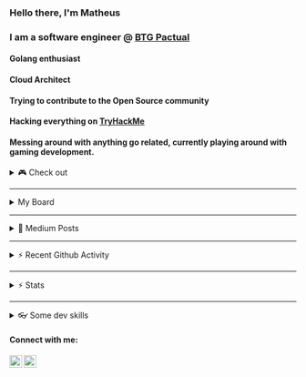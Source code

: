 ### Hello there, I'm Matheus

### I am a software engineer @ [BTG Pactual](https://www.btgpactualdigital.com/)

#### Golang enthusiast

#### Cloud Architect

#### Trying to contribute to the Open Source community

#### Hacking everything on [TryHackMe](https://tryhackme.com/p/mjes)
<!-- <br/>
[<img align="left" alt="TryHackMe" src="./assets/thm.png" />][thm]
<br/> -->

#### Messing around with anything go related, currently playing around with gaming development. 

<details>
<summary>🎮 Check out </summary>
<br/>

[![ReadMe Card](https://github-readme-stats.vercel.app/api/pin/?username=mathantunes&repo=atari_pingpong_go&theme=tokyonight)](https://github.com/mathantunes/atari_pingpong_go)
<br/>
</details>

<!-- ### Coding on
[![Top Langs](https://github-readme-stats.vercel.app/api/top-langs/?username=mathantunes&hide=css,java&langs_count=7)](https://github.com/mathantunes) -->

---

<details>
<summary>My Board</summary>
<br/>
 
<code>
[![Our Trello Board](https://trello.com/b/B3VyxbpK.png)](https://trello.com/b/B3VyxbpK)
</code>
</details>

---

<details>
<summary>📖 Medium Posts</summary>
<br/>

<!-- BLOG-POST-LIST:START -->
- [TryHackMe — Tony The Tiger Walkthrough](https://medium.com/@mjesus/tryhackme-tony-the-tiger-walkthrough-3255ef921ea9?source=rss-a884985f8eb1------2)
<!-- BLOG-POST-LIST:END -->
</details>

---

<details>
<summary>⚡ Recent Github Activity</summary>
<br/>

<!--START_SECTION:activity-->
1. 🗣 Commented on [#298](https://github.com/chromedp/chromedp/issues/298) in [chromedp/chromedp](https://github.com/chromedp/chromedp)
<!--END_SECTION:activity-->
</details>

---

<details>
<summary>⚡ Stats</summary>
<br/>

![Matheus's github stats](https://github-readme-stats.vercel.app/api?username=mathantunes&count_private=true&show_icons=true&theme=tokyonight)
<br>
</details>

---

<details>
<summary>👓 Some dev skills</summary>
<br/>
<p align="left"><img src="https://docs.amplify.aws/assets/logo-dark.svg" alt="amplify" width="40" height="40"/> <img src="https://devicons.github.io/devicon/devicon.git/icons/angularjs/angularjs-original.svg" alt="angularjs" width="40" height="40"/> <img src="https://devicons.github.io/devicon/devicon.git/icons/amazonwebservices/amazonwebservices-original-wordmark.svg" alt="aws" width="40" height="40"/> <img src="https://www.vectorlogo.zone/logos/gnu_bash/gnu_bash-icon.svg" alt="bash" width="40" height="40"/> <img src="https://devicons.github.io/devicon/devicon.git/icons/c/c-original.svg" alt="c" width="40" height="40"/> <img src="https://www.chartjs.org/media/logo-title.svg" alt="chartjs" width="40" height="40"/> <img src="https://devicons.github.io/devicon/devicon.git/icons/cplusplus/cplusplus-original.svg" alt="cplusplus" width="40" height="40"/> <img src="https://devicons.github.io/devicon/devicon.git/icons/csharp/csharp-original.svg" alt="csharp" width="40" height="40"/> <img src="https://devicons.github.io/devicon/devicon.git/icons/css3/css3-original-wordmark.svg" alt="css3" width="40" height="40"/> <img src="https://www.vectorlogo.zone/logos/dartlang/dartlang-icon.svg" alt="dart" width="40" height="40"/> <img src="https://devicons.github.io/devicon/devicon.git/icons/docker/docker-original-wordmark.svg" alt="docker" width="40" height="40"/> <img src="https://devicons.github.io/devicon/devicon.git/icons/dot-net/dot-net-original-wordmark.svg" alt="dotnet" width="40" height="40"/> <img src="https://devicons.github.io/devicon/devicon.git/icons/electron/electron-original.svg" alt="electron" width="40" height="40"/> <img src="https://devicons.github.io/devicon/devicon.git/icons/express/express-original-wordmark.svg" alt="express" width="40" height="40"/> <img src="https://www.vectorlogo.zone/logos/firebase/firebase-icon.svg" alt="firebase" width="40" height="40"/> <img src="https://www.vectorlogo.zone/logos/flutterio/flutterio-icon.svg" alt="flutter" width="40" height="40"/> <img src="https://www.vectorlogo.zone/logos/google_cloud/google_cloud-icon.svg" alt="gcp" width="40" height="40"/> <img src="https://www.vectorlogo.zone/logos/git-scm/git-scm-icon.svg" alt="git" width="40" height="40"/> <img src="https://devicons.github.io/devicon/devicon.git/icons/go/go-original.svg" alt="go" width="40" height="40"/> <img src="https://devicons.github.io/devicon/devicon.git/icons/html5/html5-original-wordmark.svg" alt="html5" width="40" height="40"/> <img src="https://upload.wikimedia.org/wikipedia/commons/d/d1/Ionic_Logo.svg" alt="ionic" width="40" height="40"/> <img src="https://devicons.github.io/devicon/devicon.git/icons/javascript/javascript-original.svg" alt="javascript" width="40" height="40"/> <img src="https://www.vectorlogo.zone/logos/jenkins/jenkins-icon.svg" alt="jenkins" width="40" height="40"/> <img src="https://www.vectorlogo.zone/logos/kubernetes/kubernetes-icon.svg" alt="kubernetes" width="40" height="40"/> <img src="https://devicons.github.io/devicon/devicon.git/icons/linux/linux-original.svg" alt="linux" width="40" height="40"/> <img src="https://devicons.github.io/devicon/devicon.git/icons/mongodb/mongodb-original-wordmark.svg" alt="mongodb" width="40" height="40"/> <img src="https://devicons.github.io/devicon/devicon.git/icons/mysql/mysql-original-wordmark.svg" alt="mysql" width="40" height="40"/> <img src="https://devicons.github.io/devicon/devicon.git/icons/nginx/nginx-original.svg" alt="nginx" width="40" height="40"/> <img src="https://devicons.github.io/devicon/devicon.git/icons/nodejs/nodejs-original-wordmark.svg" alt="nodejs" width="40" height="40"/> <img src="https://devicons.github.io/devicon/devicon.git/icons/postgresql/postgresql-original-wordmark.svg" alt="postgresql" width="40" height="40"/> <img src="https://www.vectorlogo.zone/logos/pptrdev/pptrdev-official.svg" alt="puppeteer" width="40" height="40"/> <img src="https://www.vectorlogo.zone/logos/rabbitmq/rabbitmq-icon.svg" alt="rabbitMQ" width="40" height="40"/> <img src="https://devicons.github.io/devicon/devicon.git/icons/react/react-original-wordmark.svg" alt="react" width="40" height="40"/> <img src="https://reactnative.dev/img/header_logo.svg" alt="reactnative" width="40" height="40"/> <img src="https://devicons.github.io/devicon/devicon.git/icons/redis/redis-original-wordmark.svg" alt="redis" width="40" height="40"/> <img src="https://devicons.github.io/devicon/devicon.git/icons/typescript/typescript-original.svg" alt="typescript" width="40" height="40"/></p>
<br/>
</details>

#### Connect with me:

[<img align="left" alt="mathantunes | LinkedIn" width="22px" src="https://cdn.jsdelivr.net/npm/simple-icons@v3/icons/linkedin.svg" />][linkedin]
[<img align="left" alt="mathantunes | Medium" width="22px" src="https://cdn.jsdelivr.net/npm/simple-icons@3.0.1/icons/medium.svg" />][medium]


[linkedin]: https://www.linkedin.com/in/matheus-antunes-de-jesus-b81860112/
[thm]: https://tryhackme.com/p/mjes
[medium]: https://medium.com/@mjesus
